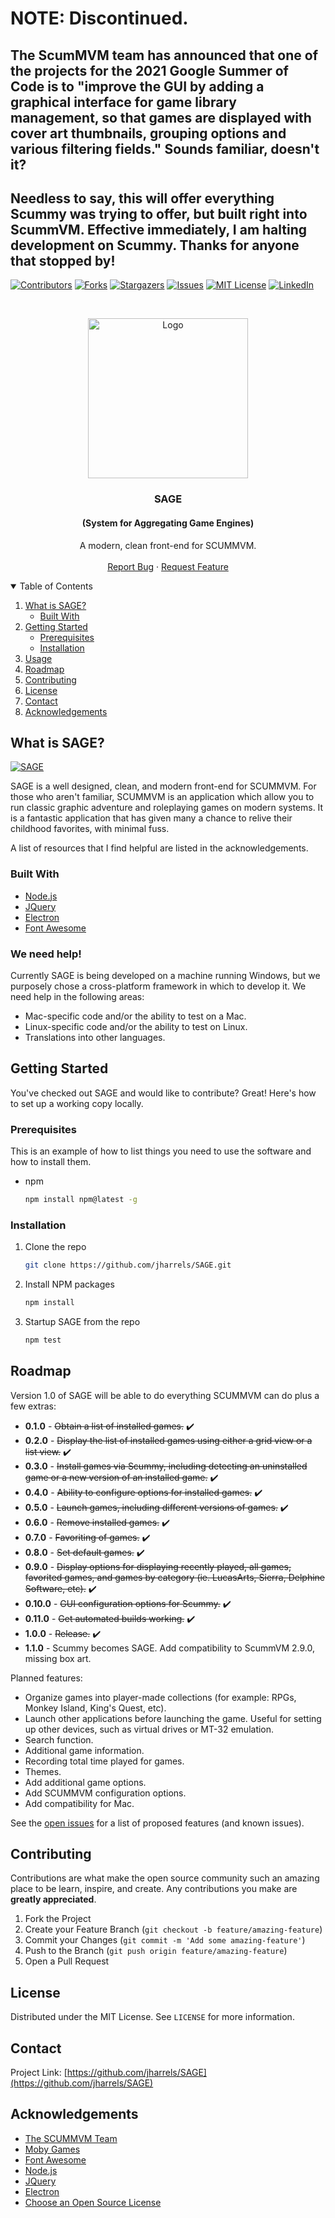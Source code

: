 # NOTE: Discontinued.

## The ScumMVM team has announced that one of the projects for the 2021 Google Summer of Code is to "improve the GUI by adding a graphical interface for game library management, so that games are displayed with cover art thumbnails, grouping options and various filtering fields." Sounds familiar, doesn't it?

## Needless to say, this will offer everything Scummy was trying to offer, but built right into ScummVM. Effective immediately, I am halting development on Scummy. Thanks for anyone that stopped by!





[![Contributors][contributors-shield]][contributors-url]
[![Forks][forks-shield]][forks-url]
[![Stargazers][stars-shield]][stars-url]
[![Issues][issues-shield]][issues-url]
[![MIT License][license-shield]][license-url]
[![LinkedIn][linkedin-shield]][linkedin-url]


<!-- PROJECT LOGO -->
<br />
<p align="center">
  <a href="https://github.com/jharrels/SAGE">
    <img src="https://j-topia.com/images/sage_logo.png" alt="Logo" width="256" height="256">
  </a>

  <h3 align="center">SAGE</h3><h4 align="center">(System for Aggregating Game Engines)</h4>

  <p align="center">
    A modern, clean front-end for SCUMMVM.
    <br />
    <br />
    <a href="https://github.com/jharrels/SAGE/issues">Report Bug</a>
    ·
    <a href="https://github.com/jharrels/SAGE/issues">Request Feature</a>
  </p>
</p>



<!-- TABLE OF CONTENTS -->
<details open="open">
  <summary>Table of Contents</summary>
  <ol>
    <li>
      <a href="#about-the-project">What is SAGE?</a>
      <ul>
        <li><a href="#built-with">Built With</a></li>
      </ul>
    </li>
    <li>
      <a href="#getting-started">Getting Started</a>
      <ul>
        <li><a href="#prerequisites">Prerequisites</a></li>
        <li><a href="#installation">Installation</a></li>
      </ul>
    </li>
    <li><a href="#usage">Usage</a></li>
    <li><a href="#roadmap">Roadmap</a></li>
    <li><a href="#contributing">Contributing</a></li>
    <li><a href="#license">License</a></li>
    <li><a href="#contact">Contact</a></li>
    <li><a href="#acknowledgements">Acknowledgements</a></li>
  </ol>
</details>



<!-- ABOUT THE PROJECT -->
## What is SAGE?

[![SAGE][sage-gallery]](https://j-topia.com/images/sage_gallery.png)

SAGE is a well designed, clean, and modern front-end for SCUMMVM. For those who aren't familiar, SCUMMVM is an application which allow you to run classic graphic adventure and roleplaying games on modern systems. It is a fantastic application that has given many a chance to relive their childhood favorites, with minimal fuss.

A list of resources that I find helpful are listed in the acknowledgements.

### Built With

* [Node.js](https://nodejs.org)
* [JQuery](https://jquery.com)
* [Electron](https://www.electronjs.org)
* [Font Awesome](https://fontawesome.com)

### We need help!
Currently SAGE is being developed on a machine running Windows, but we purposely chose a cross-platform framework in which to develop it. We need help in the following areas:
* Mac-specific code and/or the ability to test on a Mac.
* Linux-specific code and/or the ability to test on Linux.
* Translations into other languages.

<!-- GETTING STARTED -->
## Getting Started

You've checked out SAGE and would like to contribute? Great! Here's how to set up a working copy locally.

### Prerequisites

This is an example of how to list things you need to use the software and how to install them.
* npm
  ```sh
  npm install npm@latest -g
  ```

### Installation

1. Clone the repo
   ```sh
   git clone https://github.com/jharrels/SAGE.git
   ```
3. Install NPM packages
   ```sh
   npm install
   ```
4. Startup SAGE from the repo
   ```sh
   npm test
   ```



<!-- ROADMAP -->
## Roadmap
Version 1.0 of SAGE will be able to do everything SCUMMVM can do plus a few extras:
* **0.1.0** - ~~Obtain a list of installed games.~~ :heavy_check_mark:
* **0.2.0** - ~~Display the list of installed games using either a grid view or a list view.~~ :heavy_check_mark:
* **0.3.0** - ~~Install games via Scummy, including detecting an uninstalled game or a new version of an installed game.~~ :heavy_check_mark:
* **0.4.0** - ~~Ability to configure options for installed games.~~ :heavy_check_mark:
* **0.5.0** - ~~Launch games, including different versions of games.~~ :heavy_check_mark:
* **0.6.0** - ~~Remove installed games.~~ :heavy_check_mark:
* **0.7.0** - ~~Favoriting of games.~~ :heavy_check_mark:
* **0.8.0** - ~~Set default games.~~ :heavy_check_mark:
* **0.9.0** - ~~Display options for displaying recently played, all games, favorited games, and games by category (ie. LucasArts, Sierra, Delphine Software, etc).~~ :heavy_check_mark:
* **0.10.0** - ~~GUI configuration options for Scummy.~~ :heavy_check_mark:
* **0.11.0** - ~~Get automated builds working.~~ :heavy_check_mark:
* **1.0.0** - ~~Release.~~ :heavy_check_mark:
* **1.1.0** - Scummy becomes SAGE. Add compatibility to ScummVM 2.9.0, missing box art.

Planned features:
* Organize games into player-made collections (for example: RPGs, Monkey Island, King's Quest, etc).
* Launch other applications before launching the game. Useful for setting up other devices, such as virtual drives or MT-32 emulation.
* Search function.
* Additional game information.
* Recording total time played for games.
* Themes.
* Add additional game options.
* Add SCUMMVM configuration options.
* Add compatibility for Mac.

See the [open issues](https://github.com/jharrels/SAGE/issues) for a list of proposed features (and known issues).



<!-- CONTRIBUTING -->
## Contributing

Contributions are what make the open source community such an amazing place to be learn, inspire, and create. Any contributions you make are **greatly appreciated**.

1. Fork the Project
2. Create your Feature Branch (`git checkout -b feature/amazing-feature`)
3. Commit your Changes (`git commit -m 'Add some amazing-feature'`)
4. Push to the Branch (`git push origin feature/amazing-feature`)
5. Open a Pull Request



<!-- LICENSE -->
## License

Distributed under the MIT License. See `LICENSE` for more information.



<!-- CONTACT -->
## Contact

Project Link: [https://github.com/jharrels/SAGE](https://github.com/jharrels/SAGE)



<!-- ACKNOWLEDGEMENTS -->
## Acknowledgements
* [The SCUMMVM Team](https://scummvm.org)
* [Moby Games](https://www.mobygames.com)
* [Font Awesome](https://fontawesome.com)
* [Node.js](https://nodejs.org)
* [JQuery](https://jquery.com)
* [Electron](https://www.electronjs.org)
* [Choose an Open Source License](https://choosealicense.com)



<!-- MARKDOWN LINKS & IMAGES -->
<!-- https://www.markdownguide.org/basic-syntax/#reference-style-links -->
[contributors-shield]: https://img.shields.io/github/contributors/jharrels/SAGE.svg?style=for-the-badge
[contributors-url]: https://github.com/jharrels/SAGE/graphs/contributors
[forks-shield]: https://img.shields.io/github/forks/jharrels/SAGE.svg?style=for-the-badge
[forks-url]: https://github.com/jharrels/SAGE/network/members
[stars-shield]: https://img.shields.io/github/stars/jharrels/SAGE.svg?style=for-the-badge
[stars-url]: https://github.com/jharrels/SAGE/stargazers
[issues-shield]: https://img.shields.io/github/issues/jharrels/SAGE.svg?style=for-the-badge
[issues-url]: https://github.com/jharrels/SAGE/issues
[license-shield]: https://img.shields.io/github/license/jharrels/SAGE.svg?style=for-the-badge
[license-url]: https://github.com/jharrels/SAGE/blob/master/LICENSE
[linkedin-shield]: https://img.shields.io/badge/-LinkedIn-black.svg?style=for-the-badge&logo=linkedin&colorB=555
[linkedin-url]: https://www.linkedin.com/in/justin-harrelson-a7b18549
[sage-gallery]: https://j-topia.com/images/sage_gallery.png
